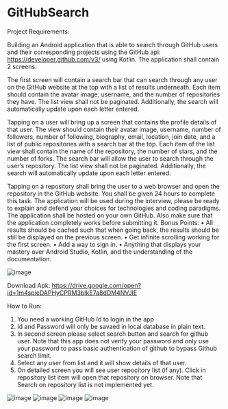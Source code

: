 # GitHubSearch
Project Requirements:

Building an Android application that is able to search through GitHub users and their
corresponding projects using the GitHub api: https://developer.github.com/v3/ using Kotlin. 
The application shall contain 2 screens.

The first screen will contain a search bar that can search through any user on the GitHub website
at the top with a list of results underneath. Each item should contain the avatar image, username,
and the number of repositories they have. The list view shall not be paginated. Additionally, the
search will automatically update upon each letter entered.

Tapping on a user will bring up a screen that contains the profile details of that user. The view
should contain their avatar image, username, number of followers, number of following,
biography, email, location, join date, and a list of public repositories with a search bar at the top.
Each item of the list view shall contain the name of the repository, the number of stars, and the
number of forks. The search bar will allow the user to search through the user’s repository. The
list view shall not be paginated. Additionally, the search will automatically update upon each
letter entered.

Tapping on a repository shall bring the user to a web browser and open the repository in the
GitHub website.
You shall be given 24 hours to complete this task.
The application will be used during the interview, please be ready to explain and defend your
choices for technologies and coding paradigms.
The application shall be hosted on your own GitHub. Also make sure that the application
completely works before submitting it.
Bonus Points:
• All results should be cached such that when going back, the results should be still be
displayed on the previous screen.
• Get infinite scrolling working for the first screen.
• Add a way to sign in.
• Anything that displays your mastery over Android Studio, Kotlin, and the understanding
of the documentation.

![image](https://drive.google.com/uc?export=view&id=103r_hs9Ld_-T5FJGFFg6FlpBfrEgfVaf)


Download Apk: https://drive.google.com/open?id=1m4spieDAPHyCPRM3bIkE7a8dDM4NVJlE

How to Run:
1) You need a working GitHub Id to login in the app
2) Id and Password will only be savaed in local database in plain text.
3) In second screen please select search button and search for github user.
Note that this app does not verify your password and only use your password to pass basic authentication of github to bypass Github search limit.
4) Select any user from list and it will show details of that user.
5) On detailed screen you will see user repocitory list (if any). Click in repository list item will open that repository on browser.
Note that Search on repository list is not implemented yet.

![image](https://drive.google.com/uc?export=view&id=1dFjOmfrOkOLvNlmMd7J9L1fNmaK0F4Fx)
![image](https://drive.google.com/uc?export=view&id=1qgMdQmSo8sgRdkiBIG5T7oEMHWx1fc7c)
![image](https://drive.google.com/uc?export=view&id=1NL_8ZH64Pdqx6q2loH4gPC8sM0sweDJi)
![image](https://drive.google.com/uc?export=view&id=1HT8IXgLG7MKajjsAWH2yGsPKIW1nl4r2)

